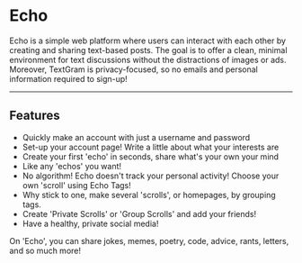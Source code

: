 # Echo

Echo is a simple web platform where users can interact with each other by creating and sharing text-based posts. The goal is to offer a clean, minimal environment for text discussions without the distractions of images or ads. Moreover, TextGram is privacy-focused, so no emails and personal information required to sign-up!

---

## Features

- Quickly make an account with just a username and password
- Set-up your account page! Write a little about what your interests are
- Create your first 'echo' in seconds, share what's your own your mind
- Like any 'echos' you want!
- No algorithm! Echo doesn't track your personal activity! Choose your own 'scroll' using Echo Tags!
- Why stick to one, make several 'scrolls', or homepages, by grouping tags.
- Create 'Private Scrolls' or 'Group Scrolls' and add your friends!
- Have a healthy, private social media!

On 'Echo', you can share jokes, memes, poetry, code, advice, rants, letters, and so much more!
